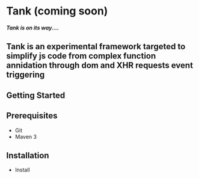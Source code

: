 # Tank (coming soon)

___Tank is on its way....___

Tank is an experimental framework targeted to simplify js code from complex function annidation through dom and XHR requests event triggering
----

## Getting Started

## Prerequisites

* Git
* Maven 3

## Installation

* Install
